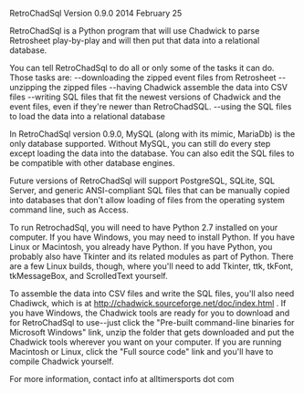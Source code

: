 RetroChadSql  Version 0.9.0  2014 February 25

RetroChadSql is a Python program that will use Chadwick to parse Retrosheet play-by-play and will then put that data into a relational database.

You can tell RetroChadSql to do all or only some of the tasks it can do. Those tasks are:
--downloading the zipped event files from Retrosheet
--unzipping the zipped files
--having Chadwick assemble the data into CSV files
--writing SQL files that fit the newest versions of Chadwick and the event files, even if they're newer than RetroChadSQL.
--using the SQL files to load the data into a relational database

In RetroChadSql version 0.9.0, MySQL (along with its mimic, MariaDb) is the only database supported. Without MySQL, you can still do every step except loading the data into the database. You can also edit the SQL files to be compatible with other database engines.

Future versions of RetroChadSql will support PostgreSQL, SQLite, SQL Server, and generic ANSI-compliant SQL files that can be manually copied into databases that don't allow loading of files from the operating system command line, such as Access.

To run RetrochadSql, you will need to have Python 2.7 installed on your computer. If you have Windows, you may need to install Python. If you have Linux or Macintosh, you already have Python. If you have Python, you probably also have Tkinter and its related modules as part of Python. There are a few Linux builds, though, where you'll need to add Tkinter, ttk, tkFont, tkMessageBox, and ScrolledText yourself.

To assemble the data into CSV files and write the SQL files, you'll also need Chadiwck, which is at http://chadwick.sourceforge.net/doc/index.html . If you have Windows, the Chadwick tools are ready for you to download and for RetroChadSql to use--just click the "Pre-built command-line binaries for Microsoft Windows" link, unzip the folder that gets downloaded and put the Chadwick tools wherever you want on your computer. If you are running Macintosh or Linux, click the "Full source code" link and you'll have to compile Chadwick yourself.

For more information, contact info at alltimersports dot com
